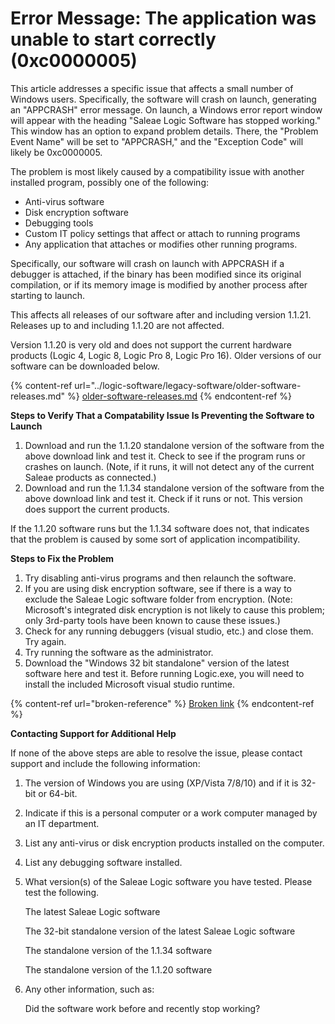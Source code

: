 # Error Message: The application was unable to start correctly (0xc0000005)

This article addresses a specific issue that affects a small number of Windows users. Specifically, the software will crash on launch, generating an "APPCRASH" error message. On launch, a Windows error report window will appear with the heading "Saleae Logic Software has stopped working." This window has an option to expand problem details. There, the "Problem Event Name" will be set to "APPCRASH," and the "Exception Code" will likely be 0xc0000005.

The problem is most likely caused by a compatibility issue with another installed program, possibly one of the following:

* Anti-virus software
* Disk encryption software
* Debugging tools
* Custom IT policy settings that affect or attach to running programs
* Any application that attaches or modifies other running programs.

Specifically, our software will crash on launch with APPCRASH if a debugger is attached, if the binary has been modified since its original compilation, or if its memory image is modified by another process after starting to launch.

This affects all releases of our software after and including version 1.1.21. Releases up to and including 1.1.20 are not affected.

Version 1.1.20 is very old and does not support the current hardware products (Logic 4, Logic 8, Logic Pro 8, Logic Pro 16). Older versions of our software can be downloaded below.

{% content-ref url="../logic-software/legacy-software/older-software-releases.md" %}
[older-software-releases.md](../logic-software/legacy-software/older-software-releases.md)
{% endcontent-ref %}

**Steps to Verify That a Compatability Issue Is Preventing the Software to Launch**

1. Download and run the 1.1.20 standalone version of the software from the above download link and test it. Check to see if the program runs or crashes on launch. (Note, if it runs, it will not detect any of the current Saleae products as connected.)
2. Download and run the 1.1.34 standalone version of the software from the above download link and test it. Check if it runs or not. This version does support the current products.

If the 1.1.20 software runs but the 1.1.34 software does not, that indicates that the problem is caused by some sort of application incompatibility.

**Steps to Fix the Problem**

1. Try disabling anti-virus programs and then relaunch the software.
2. If you are using disk encryption software, see if there is a way to exclude the Saleae Logic software folder from encryption. (Note: Microsoft's integrated disk encryption is not likely to cause this problem; only 3rd-party tools have been known to cause these issues.)
3. Check for any running debuggers (visual studio, etc.) and close them. Try again.
4. Try running the software as the administrator.
5. Download the "Windows 32 bit standalone" version of the latest software here and test it. Before running Logic.exe, you will need to install the included Microsoft visual studio runtime.

{% content-ref url="broken-reference" %}
[Broken link](broken-reference)
{% endcontent-ref %}

**Contacting Support for Additional Help**

If none of the above steps are able to resolve the issue, please contact support and include the following information:

1. The version of Windows you are using (XP/Vista 7/8/10) and if it is 32-bit or 64-bit.
2. Indicate if this is a personal computer or a work computer managed by an IT department.
3. List any anti-virus or disk encryption products installed on the computer.
4. List any debugging software installed.
5.  What version(s) of the Saleae Logic software you have tested. Please test the following.

    The latest Saleae Logic software

    The 32-bit standalone version of the latest Saleae Logic software

    The standalone version of the 1.1.34 software

    The standalone version of the 1.1.20 software
6.  Any other information, such as:

    Did the software work before and recently stop working?
